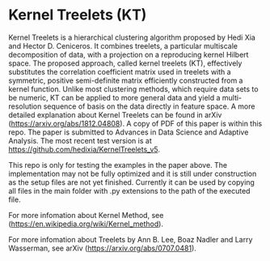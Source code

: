 # Kernel Treelets (KT)

Kernel Treelets is a hierarchical clustering algorithm proposed by Hedi Xia and Hector D. Ceniceros. 
It combines treelets, a particular multiscale decomposition of data, with a projection on a reproducing kernel Hilbert space. 
The proposed approach, called kernel treelets (KT), effectively substitutes the correlation coefficient matrix used in treelets with a symmetric, 
positive semi-definite matrix efficiently constructed from a kernel function. 
Unlike most clustering methods, which require data sets to be numeric, 
KT can be applied to more general data and yield a multi-resolution sequence of basis on the data directly in feature space. 
A more detailed explanation about Kernel Treelets can be found in arXiv (https://arxiv.org/abs/1812.04808). 
A copy of PDF of this paper is within this repo. The paper is submitted to Advances in Data Science and Adaptive Analysis.
The most recent test version is at https://github.com/hedixia/KernelTreelets_v5.

This repo is only for testing the examples in the paper above. 
The implementation may not be fully optimized and it is still under construction as the setup files are not yet finished. 
Currently it can be used by copying all files in the main folder with .py extensions to the path of the executed file. 

For more infomation about Kernel Method, see (https://en.wikipedia.org/wiki/Kernel_method).

For more infomation about Treelets by Ann B. Lee, Boaz Nadler and Larry Wasserman, see arXiv (https://arxiv.org/abs/0707.0481).
